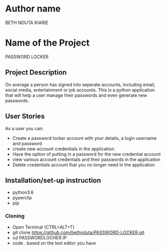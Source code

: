 # Author name
BETH NDUTA KIARIE

# Name of the Project
PASSWORD LOCKER

## Project Description
On average a person has signed into seperate accounts, including email, social media, entertainment or job accounts. This is a python application that will help a user manage their passwords and even generate new passwords. 

## User Stories
As a user you can:
* Create a password locker account with your details, a login username and password
* create new account credentials in the application.
* Have the option of putting in a password for the new credential account
* view various account credentials and their passwords in the application
* Delete credentials account that you no longer need in the application

## Installation/set-up instruction
* python3.6
* pyperclip
* pip

### Cloning
* Open Terminal {CTRL+ALT+T}
* git clone https://github.com/bethnduta/PASSWORD-LOCKER.git
* cd PASSWORDLOCHER.IP
* code . based on the text editor you have
